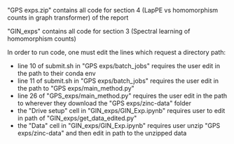 "GPS exps.zip" contains all code for section 4 (LapPE vs homomorphism counts in graph transformer) of the report

"GIN_exps" contains all code for section 3 (Spectral learning of homomorphism counts)

In order to run code, one must edit the lines which request a directory path:

  - line 10 of submit.sh in "GPS exps/batch_jobs" requires the user edit in the path to their conda env
  - line 11 of submit.sh in "GPS exps/batch_jobs" requires the user edit in the path to "GPS exps/main_method.py"
  - line 26 of "GPS_exps/main_method.py" requires the user edit in the path to wherever they download the "GPS exps/zinc-data" folder
  - the "Drive setup" cell in "GIN_exps/GIN_Exp.ipynb" requires user to edit in path of "GIN_exps/get_data_edited.py"
  - the "Data" cell in "GIN_exps/GIN_Exp.ipynb" requires user unzip "GPS exps/zinc-data" and then edit in path to the unzipped data
